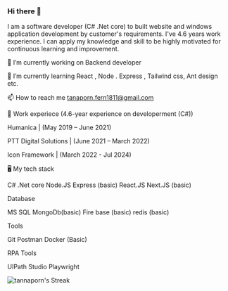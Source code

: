 ### Hi there 👋

I am a software developer (C# .Net core) to built website and windows application development by customer's requirements. I've 4.6 years work experience. I can apply my knowledge and skill to be highly motivated for continuous learning and improvement.

🔭 I’m currently working on Backend developer 

🌱 I’m currently learning React , Node . Express , Tailwind css, Ant design etc.

📫 How to reach me  tanaporn.fern1811@gmail.com

💼 Work experiece (4.6-year experience on  developerment (C#))

Humanica | (May 2019 – June 2021)

PTT Digital Solutions | (June 2021 – March 2022)


Icon Framework | (March 2022 - Jul 2024)


🖥️ My tech stack

C# .Net core 
Node.JS Express (basic)
React.JS Next.JS (basic)

Database

MS SQL
MongoDb(basic)
Fire base (basic)
redis (basic)

Tools

Git
Postman
Docker (Basic)

RPA Tools

UIPath Studio
Playwright


![tannaporn's Streak](https://github-readme-streak-stats.herokuapp.com/?user=tannaporn&theme=tokyonight&hide_border=true)

